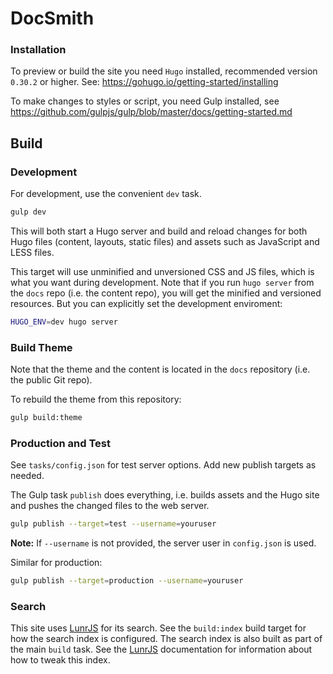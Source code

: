 # DocSmith

### Installation

To preview or build the site you need `Hugo` installed, recommended version `0.30.2` or higher. See: https://gohugo.io/getting-started/installing

To make changes to styles or script, you need Gulp installed, see https://github.com/gulpjs/gulp/blob/master/docs/getting-started.md
 
## Build

### Development

For development, use the convenient `dev` task.

```bash
gulp dev
```

This will both start a Hugo server and build and reload changes for both Hugo files (content, layouts, static files) and assets such as JavaScript and LESS files.

This target will use unminified and unversioned CSS and JS files, which is what you want during development. Note that if you run `hugo server` from the `docs` repo (i.e. the content repo), you will get the minified and versioned resources. But you can explicitly set the development enviroment:

```bash
HUGO_ENV=dev hugo server
```

### Build Theme

Note that the theme and the content is located in the `docs` repository (i.e. the public Git repo).

To rebuild the theme from this repository:

```bash
gulp build:theme
``` 


### Production and Test

See `tasks/config.json` for test server options. Add new publish targets as needed.

The Gulp task `publish` does everything, i.e. builds assets and the Hugo site and pushes the changed files to the web server.

```bash
gulp publish --target=test --username=youruser
````

**Note:** If `--username` is not provided, the server user in `config.json` is used.

Similar for production:

```bash
gulp publish --target=production --username=youruser
````

### Search

This site uses [LunrJS](https://lunrjs.com/) for its search. See the `build:index` build target for how the search index is configured. The search index is also built as part of the main `build` task. See the [LunrJS](https://lunrjs.com/guides/upgrading.html#index-building) documentation for information about how to tweak this index.

